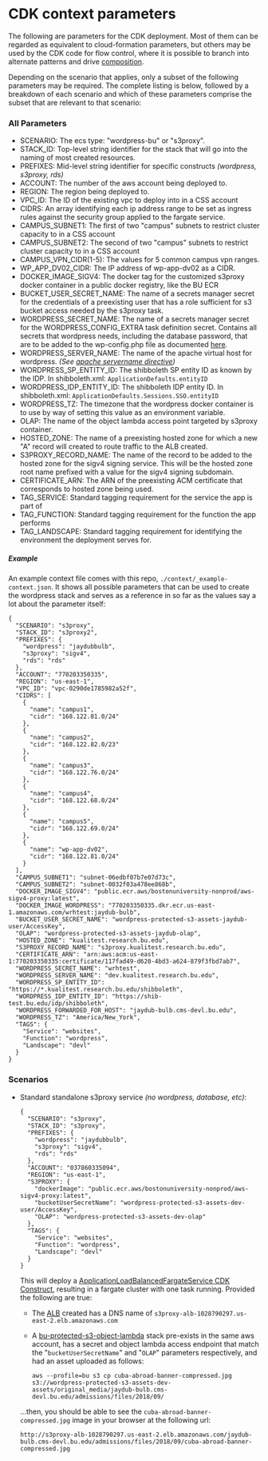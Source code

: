 # CDK context parameters

The following are parameters for the CDK deployment. Most of them can be regarded as equivalent to cloud-formation parameters, but others may be used by the CDK code for flow control, where it is possible to branch into alternate patterns and drive [composition](https://docs.aws.amazon.com/cdk/v2/guide/constructs.html#constructs_composition). 

Depending on the scenario that applies, only a subset of the following parameters may be required. The complete listing is below, followed by a breakdown of each scenario and which of these parameters comprise the subset that are relevant to that scenario:

### All Parameters

- SCENARIO: The ecs type: "wordpress-bu" or "s3proxy".
- STACK_ID: Top-level string identifier for the stack that will go into the naming of most created resources.
- PREFIXES: Mid-level string identifier for specific constructs *(wordpress, s3proxy, rds)*
- ACCOUNT: The number of the aws account being deployed to.
- REGION: The region being deployed to.
- VPC_ID: The ID of the existing vpc to deploy into in a CSS account
- CIDRS: An array identifying each ip address range to be set as ingress rules against the security group applied to the fargate service.
- CAMPUS_SUBNET1: The first of two "campus" subnets to restrict cluster capacity to in a CSS account
- CAMPUS_SUBNET2: The second of two "campus" subnets to restrict cluster capacity to in a CSS account
- CAMPUS_VPN_CIDR(1-5): The  values for 5 common campus vpn ranges.
- WP_APP_DV02_CIDR: The IP address of wp-app-dv02 as a CIDR.
- DOCKER_IMAGE_SIGV4: The docker tag for the customized s3proxy docker container in a public docker registry, like the BU ECR
- BUCKET_USER_SECRET_NAME: The name of a secrets manager secret for the credentials of a preexisting user that has a role sufficient for s3 bucket access needed by the s3proxy task.
- WORDPRESS_SECRET_NAME: The name of a secrets manager secret for the WORDPRESS_CONFIG_EXTRA task definition secret. Contains all secrets that wordpress needs, including the database password, that are to be added to the wp-config.php file as documented [here](https://github.com/docker-library/wordpress/pull/142).
- WORDPRESS_SERVER_NAME: The name of the apache virtual host for wordpress. *(See [apache servername directive](https://httpd.apache.org/docs/2.4/mod/core.html#servername))*
- WORDPRESS_SP_ENTITY_ID: The shibboleth SP entity ID as known by the IDP. In shibboleth.xml: `ApplicationDefaults.entityID`
- WORDPRESS_IDP_ENTITY_ID: The shibboleth IDP entity ID. In shibboleth.xml: `ApplicationDefaults.Sessions.SSO.entityID`
- WORDPRESS_TZ: The timezone that the wordpress docker container is to use by way of setting this value as an environment variable.
- OLAP: The name of the object lambda access point targeted by s3proxy container.
- HOSTED_ZONE: The name of a preexisting hosted zone for which a new "A" record will created to route traffic to the ALB created.
- S3PROXY_RECORD_NAME: The name of the record to be added to the hosted zone for the sigv4 signing service. This will be the hosted zone root name prefixed with a value for the sigv4 signing subdomain.
- CERTIFICATE_ARN: The ARN of the preexisting ACM certificate that corresponds to hosted zone being used.
- TAG_SERVICE: Standard tagging requirement for the service the app is part of
- TAG_FUNCTION: Standard tagging requirement for the function the app performs
- TAG_LANDSCAPE: Standard tagging requirement for identifying the environment the deployment serves for.

##### Example

An example context file comes with this repo, `./context/_example-context.json`. It shows all possible parameters that can be used to create the wordpress stack and serves as a reference in so far as the values say a lot about the parameter itself:

```
{
  "SCENARIO": "s3proxy",
  "STACK_ID": "s3proxy2",
  "PREFIXES": {
    "wordpress": "jaydubbulb",
    "s3proxy": "sigv4",
    "rds": "rds"
  },
  "ACCOUNT": "770203350335",
  "REGION": "us-east-1",
  "VPC_ID": "vpc-0290de1785982a52f",
  "CIDRS": [
    {
      "name": "campus1", 
      "cidr": "168.122.81.0/24"
    },
    {
      "name": "campus2", 
      "cidr": "168.122.82.0/23"
    },
    {
      "name": "campus3", 
      "cidr": "168.122.76.0/24"
    },
    {
      "name": "campus4", 
      "cidr": "168.122.68.0/24"
    },
    {
      "name": "campus5", 
      "cidr": "168.122.69.0/24"
    },
    {
      "name": "wp-app-dv02", 
      "cidr": "168.122.81.0/24"
    }
  ],
  "CAMPUS_SUBNET1": "subnet-06edbf07b7e07d73c",
  "CAMPUS_SUBNET2": "subnet-0032f03a478ee868b",
  "DOCKER_IMAGE_SIGV4": "public.ecr.aws/bostonuniversity-nonprod/aws-sigv4-proxy:latest",
  "DOCKER_IMAGE_WORDPRESS": "770203350335.dkr.ecr.us-east-1.amazonaws.com/wrhtest:jaydub-bulb",
  "BUCKET_USER_SECRET_NAME": "wordpress-protected-s3-assets-jaydub-user/AccessKey",
  "OLAP": "wordpress-protected-s3-assets-jaydub-olap",
  "HOSTED_ZONE": "kualitest.research.bu.edu",
  "S3PROXY_RECORD_NAME": "s3proxy.kualitest.research.bu.edu",
  "CERTIFICATE_ARN": "arn:aws:acm:us-east-1:770203350335:certificate/117fad49-d620-4bd3-a624-879f3fbd7ab7",
  "WORDPRESS_SECRET_NAME": "wrhtest",
  "WORDPRESS_SERVER_NAME": "dev.kualitest.research.bu.edu",
  "WORDPRESS_SP_ENTITY_ID": "https://*.kualitest.research.bu.edu/shibboleth",
  "WORDPRESS_IDP_ENTITY_ID": "https://shib-test.bu.edu/idp/shibboleth",
  "WORDPRESS_FORWARDED_FOR_HOST": "jaydub-bulb.cms-devl.bu.edu",
  "WORDPRESS_TZ": "America/New_York",
  "TAGS": {
    "Service": "websites",
    "Function": "wordpress",
    "Landscape": "devl"
  }
}
```

### Scenarios

- Standard standalone s3proxy service *(no wordpress, database, etc)*:

  ```
  {
    "SCENARIO": "s3proxy",
    "STACK_ID": "s3proxy",
    "PREFIXES": {
      "wordpress": "jaydubbulb",
      "s3proxy": "sigv4",
      "rds": "rds"
    },
    "ACCOUNT": "037860335094",
    "REGION": "us-east-1",
    "S3PROXY": {
      "dockerImage": "public.ecr.aws/bostonuniversity-nonprod/aws-sigv4-proxy:latest",
      "bucketUserSecretName": "wordpress-protected-s3-assets-dev-user/AccessKey",
      "OLAP": "wordpress-protected-s3-assets-dev-olap"
    },
    "TAGS": {
      "Service": "websites",
      "Function": "wordpress",
      "Landscape": "devl"
    }
  }
  ```

  This will deploy a [ApplicationLoadBalancedFargateService CDK Construct](https://docs.aws.amazon.com/cdk/api/v2/docs/aws-cdk-lib.aws_ecs_patterns.ApplicationLoadBalancedFargateService.html), resulting in a fargate cluster with one task running.
  Provided the following are true:
  
  - The [ALB](https://docs.aws.amazon.com/elasticloadbalancing/latest/application/introduction.html) created has a DNS name of `s3proxy-alb-1028790297.us-east-2.elb.amazonaws.com`
  
  - A [bu-protected-s3-object-lambda](https://github.com/bu-ist/bu-protected-s3-object-lambda/tree/main) stack pre-exists in the same aws account, has a secret and object lambda access endpoint that match the "`bucketUserSecretName`" and "`OLAP`" parameters respectively, and had an asset uploaded as follows:
  
    ```
    aws --profile=bu s3 cp cuba-abroad-banner-compressed.jpg s3://wordpress-protected-s3-assets-dev-assets/original_media/jaydub-bulb.cms-devl.bu.edu/admissions/files/2018/09/
    ```
  
  ...then, you should be able to see the `cuba-abroad-banner-compressed.jpg` image in your browser at the following url:
  
  ```
  http://s3proxy-alb-1028790297.us-east-2.elb.amazonaws.com/jaydub-bulb.cms-devl.bu.edu/admissions/files/2018/09/cuba-abroad-banner-compressed.jpg
  ```
  
  
